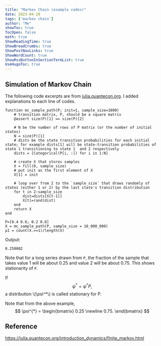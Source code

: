 ```yaml
---
title: "Markov Chain (example codes)" 
date: 2023-04-28
tags: ['markov chain']
author: "Me"
showToc: true
TocOpen: false
math: true
ShowReadingTime: true
ShowBreadCrumbs: true
ShowPostNavLinks: true
ShowWordCount: true
ShowRssButtonInSectionTermList: true
UseHugoToc: true
---
```


## Simulation of Markov Chain

The following code excerpts are from [julia.quantecon.org](https://julia.quantecon.org/). I added explanations to each line of codes.

```
function mc_sample_path(P; init=1, sample_size=1000)
    # transition matrix, P, should be a square matrix 
    @assert size(P)[1] == size(P)[2] 
    
    # N be the number of rows of P matrix (or the number of initial states)
    N = size(P)[1]
    # dists be the state transition probabilities for each initial state; for example dists[1] will be state-transition probabilities of state 1 transitioning to state 1  and 2 respectively
    dists = [Categorical(P[i, :]) for i in 1:N]

    # create X that stores samples
    X = fill(0, sample_size)
    # put init as the first element of X
    X[1] = init 
    
    # loop over from 2 to the `sample_size` that draws randomly of states (either 1 or 2) by the last state's transition distribution
    for t in 2:sample_size 
        dist=dists[X[t-1]]
        X[t]=rand(dist)
    end 
    return X 
end 

P=[0.4 0.6; 0.2 0.8]
X = mc_sample_path(P, sample_size = 10_000_000)
μ1 = count(X.==1)/length(X)
```

Output:
```
0.250002
```

Note that for a long series drawn from `P`, the fraction of the sample that takes value 1 will be about 0.25 and value 2 will be about 0.75. This shows stationarity of `P`. 

If 
$$ 
\psi^* = \psi^* P,
$$ 
a distribution \\(\psi^*\\) is called stationary for P. 

Note that from the above example, 
$$
\psi^{*} = \begin{bmatrix}
0.25 \newline 
0.75.
\end{bmatrix}
$$

## Reference
https://julia.quantecon.org/introduction_dynamics/finite_markov.html
